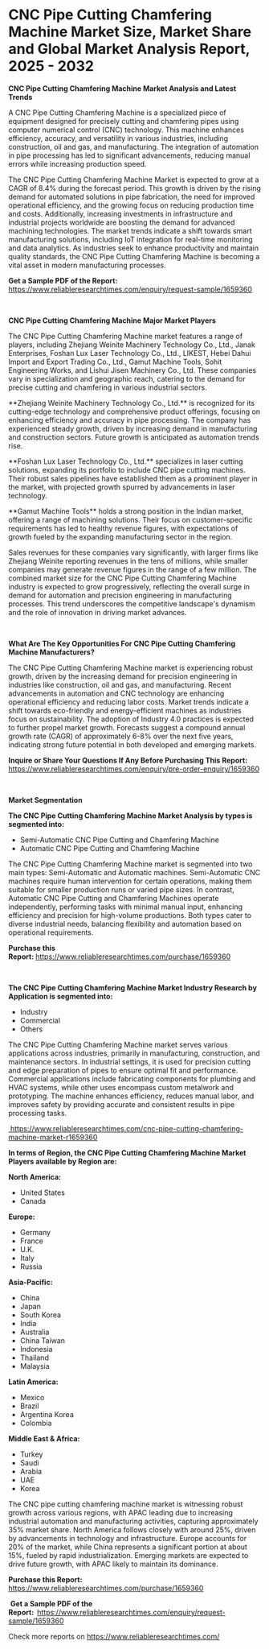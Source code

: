 <p><h1>CNC Pipe Cutting Chamfering Machine Market Size, Market Share and Global Market Analysis Report, 2025 - 2032</h1></p><p><strong>CNC Pipe Cutting Chamfering Machine Market Analysis and Latest Trends</strong></p>
<p><p>A CNC Pipe Cutting Chamfering Machine is a specialized piece of equipment designed for precisely cutting and chamfering pipes using computer numerical control (CNC) technology. This machine enhances efficiency, accuracy, and versatility in various industries, including construction, oil and gas, and manufacturing. The integration of automation in pipe processing has led to significant advancements, reducing manual errors while increasing production speed.</p><p>The CNC Pipe Cutting Chamfering Machine Market is expected to grow at a CAGR of 8.4% during the forecast period. This growth is driven by the rising demand for automated solutions in pipe fabrication, the need for improved operational efficiency, and the growing focus on reducing production time and costs. Additionally, increasing investments in infrastructure and industrial projects worldwide are boosting the demand for advanced machining technologies. The market trends indicate a shift towards smart manufacturing solutions, including IoT integration for real-time monitoring and data analytics. As industries seek to enhance productivity and maintain quality standards, the CNC Pipe Cutting Chamfering Machine is becoming a vital asset in modern manufacturing processes.</p></p>
<p><strong>Get a Sample PDF of the Report:&nbsp;</strong> <a href="https://www.reliableresearchtimes.com/enquiry/request-sample/1659360?utm_campaign=1581&utm_medium=2&utm_source=Github&utm_content=ia&utm_term=23032025&utm_id=cnc-pipe-cutting-chamfering-machine">https://www.reliableresearchtimes.com/enquiry/request-sample/1659360</a></p>
<p>&nbsp;</p>
<p><strong>CNC Pipe Cutting Chamfering Machine Major Market Players</strong></p>
<p><p>The CNC Pipe Cutting Chamfering Machine market features a range of players, including Zhejiang Weinite Machinery Technology Co., Ltd., Janak Enterprises, Foshan Lux Laser Technology Co., Ltd., LIKEST, Hebei Dahui Import and Export Trading Co., Ltd., Gamut Machine Tools, Sohit Engineering Works, and Lishui Jisen Machinery Co., Ltd. These companies vary in specialization and geographic reach, catering to the demand for precise cutting and chamfering in various industrial sectors.</p><p>**Zhejiang Weinite Machinery Technology Co., Ltd.** is recognized for its cutting-edge technology and comprehensive product offerings, focusing on enhancing efficiency and accuracy in pipe processing. The company has experienced steady growth, driven by increasing demand in manufacturing and construction sectors. Future growth is anticipated as automation trends rise.</p><p>**Foshan Lux Laser Technology Co., Ltd.** specializes in laser cutting solutions, expanding its portfolio to include CNC pipe cutting machines. Their robust sales pipelines have established them as a prominent player in the market, with projected growth spurred by advancements in laser technology.</p><p>**Gamut Machine Tools** holds a strong position in the Indian market, offering a range of machining solutions. Their focus on customer-specific requirements has led to healthy revenue figures, with expectations of growth fueled by the expanding manufacturing sector in the region.</p><p>Sales revenues for these companies vary significantly, with larger firms like Zhejiang Weinite reporting revenues in the tens of millions, while smaller companies may generate revenue figures in the range of a few million. The combined market size for the CNC Pipe Cutting Chamfering Machine industry is expected to grow progressively, reflecting the overall surge in demand for automation and precision engineering in manufacturing processes. This trend underscores the competitive landscape's dynamism and the role of innovation in driving market advances.</p></p>
<p>&nbsp;</p>
<p><strong>What Are The Key Opportunities For CNC Pipe Cutting Chamfering Machine Manufacturers?</strong></p>
<p><p>The CNC Pipe Cutting Chamfering Machine market is experiencing robust growth, driven by the increasing demand for precision engineering in industries like construction, oil and gas, and manufacturing. Recent advancements in automation and CNC technology are enhancing operational efficiency and reducing labor costs. Market trends indicate a shift towards eco-friendly and energy-efficient machines as industries focus on sustainability. The adoption of Industry 4.0 practices is expected to further propel market growth. Forecasts suggest a compound annual growth rate (CAGR) of approximately 6-8% over the next five years, indicating strong future potential in both developed and emerging markets.</p></p>
<p><strong>Inquire or Share Your Questions If Any Before Purchasing This Report:</strong> <a href="https://www.reliableresearchtimes.com/enquiry/pre-order-enquiry/1659360?utm_campaign=1581&utm_medium=2&utm_source=Github&utm_content=ia&utm_term=23032025&utm_id=cnc-pipe-cutting-chamfering-machine">https://www.reliableresearchtimes.com/enquiry/pre-order-enquiry/1659360</a></p>
<p>&nbsp;</p>
<p><strong>Market Segmentation</strong></p>
<p><strong>The CNC Pipe Cutting Chamfering Machine Market Analysis by types is segmented into:</strong></p>
<p><ul><li>Semi-Automatic CNC Pipe Cutting and Chamfering Machine</li><li>Automatic CNC Pipe Cutting and Chamfering Machine</li></ul></p>
<p><p>The CNC Pipe Cutting Chamfering Machine market is segmented into two main types: Semi-Automatic and Automatic machines. Semi-Automatic CNC machines require human intervention for certain operations, making them suitable for smaller production runs or varied pipe sizes. In contrast, Automatic CNC Pipe Cutting and Chamfering Machines operate independently, performing tasks with minimal manual input, enhancing efficiency and precision for high-volume productions. Both types cater to diverse industrial needs, balancing flexibility and automation based on operational requirements.</p></p>
<p><strong>Purchase this Report:&nbsp;</strong><a href="https://www.reliableresearchtimes.com/purchase/1659360?utm_campaign=1581&utm_medium=2&utm_source=Github&utm_content=ia&utm_term=23032025&utm_id=cnc-pipe-cutting-chamfering-machine">https://www.reliableresearchtimes.com/purchase/1659360</a></p>
<p>&nbsp;</p>
<p><strong>The CNC Pipe Cutting Chamfering Machine Market Industry Research by Application is segmented into:</strong></p>
<p><ul><li>Industry</li><li>Commercial</li><li>Others</li></ul></p>
<p><p>The CNC Pipe Cutting Chamfering Machine market serves various applications across industries, primarily in manufacturing, construction, and maintenance sectors. In industrial settings, it is used for precision cutting and edge preparation of pipes to ensure optimal fit and performance. Commercial applications include fabricating components for plumbing and HVAC systems, while other uses encompass custom metalwork and prototyping. The machine enhances efficiency, reduces manual labor, and improves safety by providing accurate and consistent results in pipe processing tasks.</p></p>
<p><a href="https://www.reliableresearchtimes.com/cnc-pipe-cutting-chamfering-machine-market-r1659360?utm_campaign=1581&utm_medium=2&utm_source=Github&utm_content=ia&utm_term=23032025&utm_id=cnc-pipe-cutting-chamfering-machine">&nbsp;https://www.reliableresearchtimes.com/cnc-pipe-cutting-chamfering-machine-market-r1659360</a></p>
<p><strong>In terms of Region, the CNC Pipe Cutting Chamfering Machine Market Players available by Region are:</strong></p>
<p>
    <p> <strong> North America: </strong>
        <ul>
            <li>United States</li>
            <li>Canada</li>
        </ul>
        </p> 
    <p> <strong> Europe: </strong>
        <ul>
            <li>Germany</li>
            <li>France</li>
            <li>U.K.</li>
            <li>Italy</li>
            <li>Russia</li>
        </ul>
        </p> 
    <p> <strong> Asia-Pacific: </strong>
        <ul>
            <li>China</li>
            <li>Japan</li>
            <li>South Korea</li>
            <li>India</li>
            <li>Australia</li>
            <li>China Taiwan</li>
            <li>Indonesia</li>
            <li>Thailand</li>
            <li>Malaysia</li>
        </ul>
        </p> 
    <p> <strong> Latin America: </strong>
        <ul>
            <li>Mexico</li>
            <li>Brazil</li>
            <li>Argentina Korea</li>
            <li>Colombia</li>
        </ul>
        </p> 
    <p> <strong> Middle East & Africa: </strong>
        <ul>
            <li>Turkey</li>
            <li>Saudi</li>
            <li>Arabia</li>
            <li>UAE</li>
            <li>Korea</li>
        </ul>
    </p>
    </p>
<p><p>The CNC pipe cutting chamfering machine market is witnessing robust growth across various regions, with APAC leading due to increasing industrial automation and manufacturing activities, capturing approximately 35% market share. North America follows closely with around 25%, driven by advancements in technology and infrastructure. Europe accounts for 20% of the market, while China represents a significant portion at about 15%, fueled by rapid industrialization. Emerging markets are expected to drive future growth, with APAC likely to maintain its dominance.</p></p>
<p><strong>Purchase this Report: </strong><a href="https://www.reliableresearchtimes.com/purchase/1659360?utm_campaign=1581&utm_medium=2&utm_source=Github&utm_content=ia&utm_term=23032025&utm_id=cnc-pipe-cutting-chamfering-machine">https://www.reliableresearchtimes.com/purchase/1659360</a></p>
<p>&nbsp;<strong>Get a Sample PDF of the Report:&nbsp;&nbsp;</strong><a href="https://www.reliableresearchtimes.com/enquiry/request-sample/1659360?utm_campaign=1581&utm_medium=2&utm_source=Github&utm_content=ia&utm_term=23032025&utm_id=cnc-pipe-cutting-chamfering-machine">https://www.reliableresearchtimes.com/enquiry/request-sample/1659360</a></p>
<p><strong></strong></p>
<p>Check more reports on <a href="https://www.reliableresearchtimes.com/?utm_campaign=1581&utm_medium=2&utm_source=Github&utm_content=ia&utm_term=23032025&utm_id=cnc-pipe-cutting-chamfering-machine">https://www.reliableresearchtimes.com/</a></p>